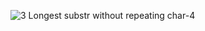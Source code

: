 ​![3  Longest substr without repeating char-4](https://github.com/codingfairy-lara/leetcode/assets/97158923/484c1e54-3334-4b72-a19d-92c98d4a080c)
